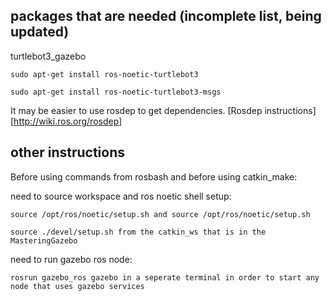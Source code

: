 ## packages that are needed (incomplete list, being updated)

turtlebot3_gazebo

    sudo apt-get install ros-noetic-turtlebot3
	
    sudo apt-get install ros-noetic-turtlebot3-msgs
    
 It may be easier to use rosdep to get dependencies. [Rosdep instructions] [http://wiki.ros.org/rosdep]
 
 

## other instructions

Before using commands from rosbash and before using catkin_make:

need to source workspace and ros noetic shell setup:
	
    source /opt/ros/noetic/setup.sh and source /opt/ros/noetic/setup.sh
	
    source ./devel/setup.sh from the catkin_ws that is in the MasteringGazebo
	
need to run gazebo ros node:
	
    rosrun gazebo_ros gazebo in a seperate terminal in order to start any node that uses gazebo services

